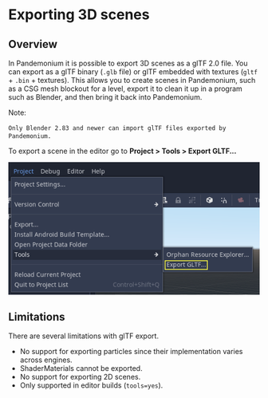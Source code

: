 

# Exporting 3D scenes

## Overview

In Pandemonium it is possible to export 3D scenes as a glTF 2.0 file. You can
export as a glTF binary (`.glb` file) or glTF embedded with textures
(`gltf` + `.bin` + textures). This allows you to create scenes in Pandemonium,
such as a CSG mesh blockout for a level, export it to clean it up in a
program such as Blender, and then bring it back into Pandemonium.

Note:
 

    Only Blender 2.83 and newer can import glTF files exported by Pandemonium.

To export a scene in the editor go to **Project > Tools > Export GLTF...**

![](img/gltf_pandemonium_export.png)

## Limitations

There are several limitations with glTF export.

* No support for exporting particles since their implementation varies across engines.
* ShaderMaterials cannot be exported.
* No support for exporting 2D scenes.
* Only supported in editor builds (`tools=yes`).
